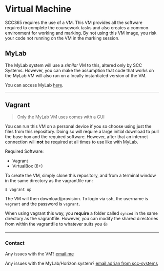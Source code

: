 # Virtual Machine

SCC365 requires the use of a VM. This VM provides all the software required to complete the coursework tasks and also creates a common environment for working and marking. By not using this VM image, you risk your code not running on the VM in the marking session.

## MyLab

The MyLab system will use a _similar_ VM to this, altered only by SCC Systems. However, you can make the assumption that code that works on the MyLab VM will also run on a locally instantiated version of the VM.

You can access MyLab [here](https://mylab.lancs.ac.uk).

---

## Vagrant

> Only the MyLab VM uses comes with a GUI

You can run this VM on a personal device if you so choose using just the files from this repository. Doing so will require a large initial download to pull the base box and the required software. However, after that an internet connection will **not** be required at all times to use like with MyLab.

Required Software:
 - Vagrant
 - VirtualBox (6+)

To create the VM, simply clone this repository, and from a terminal window in the same directory as the vagrantfile run:

```bash
$ vagrant up
```

The VM will then download/provision. To login via ssh, the username is `vagrant` and the password is `vagrant`.

When using vagrant this way, you **require** a folder called `synced` in the same directory as the vagrantfile. However, you can modify the shared directories from within the vagrantfile to whatever suits you 👍

---

### Contact

Any issues with the VM? [email me](mailto:w.fantom@lancs.ac.uk) 

Any issues with the MyLab/Horizon system? [email adrian from scc-systems](mailto:a.tucker@lancaster.ac.uk)


